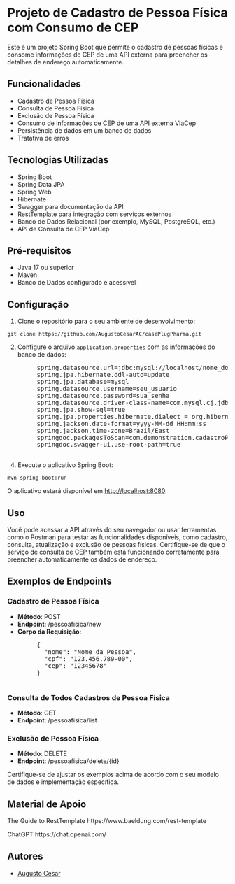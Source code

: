 <h1>Projeto de Cadastro de Pessoa Física com Consumo de CEP</h1>
<p>
  Este é um projeto Spring Boot que permite o cadastro de pessoas físicas e
  consome informações de CEP de uma API externa para preencher os detalhes de
  endereço automaticamente.
</p>

<h2>Funcionalidades</h2>
<ul>
  <li>Cadastro de Pessoa Física</li>
  <li>Consulta de Pessoa Física</li>
  <li>Exclusão de Pessoa Física</li>
  <li>Consumo de informações de CEP de uma API externa ViaCep</li>
  <li>Persistência de dados em um banco de dados</li>
  <li>Tratativa de erros</li>
</ul>

<h2>Tecnologias Utilizadas</h2>
<ul>
  <li>Spring Boot</li>
  <li>Spring Data JPA</li>
  <li>Spring Web</li>
  <li>Hibernate</li>
  <li>Swagger para documentação da API</li>
  <li>RestTemplate para integração com serviços externos</li>
  <li>Banco de Dados Relacional (por exemplo, MySQL, PostgreSQL, etc.)</li>
  <li>API de Consulta de CEP ViaCep</li>
</ul>

<h2>Pré-requisitos</h2>
<ul>
  <li>Java 17 ou superior</li>
  <li>Maven</li>
  <li>Banco de Dados configurado e acessível</li>
</ul>

<h2>Configuração</h2>
<ol>
  <li>Clone o repositório para o seu ambiente de desenvolvimento:</li>
</ol>
<code>git clone https://github.com/AugustoCesarAC/casePlugPharma.git</code>

<ol start="2">
  <li>
    Configure o arquivo <code>application.properties</code> com as informações do banco de dados:
  </li>
</ol>
<pre>
        spring.datasource.url=jdbc:mysql://localhost/nome_do_banco?createDatabaseIfNotExist=true&serverTimezone=America/Sao_Paulo&useSSl=false
        spring.jpa.hibernate.ddl-auto=update
        spring.jpa.database=mysql
        spring.datasource.username=seu_usuario
        spring.datasource.password=sua_senha
        spring.datasource.driver-class-name=com.mysql.cj.jdbc.Driver
        spring.jpa.show-sql=true
        spring.jpa.properties.hibernate.dialect = org.hibernate.dialect.MySQL8Dialect
        spring.jackson.date-format=yyyy-MM-dd HH:mm:ss
        spring.jackson.time-zone=Brazil/East
        springdoc.packagesToScan=com.demonstration.cadastroPessoaJuridica.controller
        springdoc.swagger-ui.use-root-path=true
    </pre
>

<ol start="4">
  <li>Execute o aplicativo Spring Boot:</li>
</ol>
<code>mvn spring-boot:run</code>

<p>
  O aplicativo estará disponível em
  <a href="http://localhost:8080">http://localhost:8080</a>.
</p>

<h2>Uso</h2>
<p>
  Você pode acessar a API através do seu navegador ou usar ferramentas como o
  Postman para testar as funcionalidades disponíveis, como cadastro, consulta,
  atualização e exclusão de pessoas físicas. Certifique-se de que o serviço de
  consulta de CEP também está funcionando corretamente para preencher
  automaticamente os dados de endereço.
</p>

<h2>Exemplos de Endpoints</h2>
<h3>Cadastro de Pessoa Física</h3>
<ul>
  <li><strong>Método</strong>: POST</li>
  <li><strong>Endpoint</strong>: /pessoafisica/new</li>
  <li><strong>Corpo da Requisição</strong>:</li>
</ul>
<pre>
        {
          "nome": "Nome da Pessoa",
          "cpf": "123.456.789-00",
          "cep": "12345678"
        }
    </pre
>

<h3>Consulta de Todos Cadastros de Pessoa Física</h3>
<ul>
  <li><strong>Método</strong>: GET</li>
  <li><strong>Endpoint</strong>: /pessoafisica/list</li>
</ul>

<h3>Exclusão de Pessoa Física</h3>
<ul>
  <li><strong>Método</strong>: DELETE</li>
  <li><strong>Endpoint</strong>: /pessoafisica/delete/{id}</li>
</ul>

<p>
  Certifique-se de ajustar os exemplos acima de acordo com o seu modelo de dados
  e implementação específica.
</p>

<h2>Material de Apoio</h2>
<p>The Guide to RestTemplate <a>https://www.baeldung.com/rest-template</a> </p>
<p>ChatGPT <a>https://chat.openai.com/</a> </p>

<h2>Autores</h2>
<ul>
  <li><a href="https://github.com/AugustoCesarAC">Augusto César</a></li>  
</ul>


